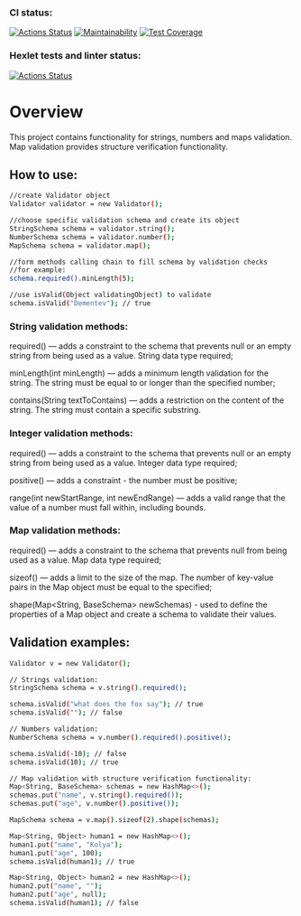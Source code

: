### CI status:
[![Actions Status](https://github.com/MarkDementev/java-project-78/workflows/Java%20CI/badge.svg)](https://github.com/MarkDementev/java-project-78/actions)
[![Maintainability](https://api.codeclimate.com/v1/badges/87268fe839c368dc2811/maintainability)](https://codeclimate.com/github/MarkDementev/java-project-78/maintainability)
[![Test Coverage](https://api.codeclimate.com/v1/badges/87268fe839c368dc2811/test_coverage)](https://codeclimate.com/github/MarkDementev/java-project-78/test_coverage)
### Hexlet tests and linter status:
[![Actions Status](https://github.com/MarkDementev/java-project-78/workflows/hexlet-check/badge.svg)](https://github.com/MarkDementev/java-project-78/actions)

# Overview

This project contains functionality for strings, numbers and maps validation. Map validation provides structure verification functionality.

## How to use:

```sh
//create Validator object
Validator validator = new Validator();
```
```sh
//choose specific validation schema and create its object
StringSchema schema = validator.string();
NumberSchema schema = validator.number();
MapSchema schema = validator.map();
```
```sh
//form methods calling chain to fill schema by validation checks
//for example:
schema.required().minLength(5);
```
```sh
//use isValid(Object validatingObject) to validate
schema.isValid("Dementev"); // true
```

### String validation methods:
required() — adds a constraint to the schema that prevents null or an empty string from being used as a value. String data type required;

minLength(int minLength) — adds a minimum length validation for the string. The string must be equal to or longer than the specified number;

contains(String textToContains) — adds a restriction on the content of the string. The string must contain a specific substring.

### Integer validation methods:
required() — adds a constraint to the schema that prevents null or an empty string from being used as a value. Integer data type required;

positive() — adds a constraint - the number must be positive;

range(int newStartRange, int newEndRange) — adds a valid range that the value of a number must fall within, including bounds.

### Map validation methods:
required() — adds a constraint to the schema that prevents null from being used as a value. Map data type required;

sizeof() — adds a limit to the size of the map. The number of key-value pairs in the Map object must be equal to the specified;

shape(Map<String, BaseSchema> newSchemas) - used to define the properties of a Map object and create a schema to validate their values.

## Validation examples:

```sh
Validator v = new Validator();
```
```sh
// Strings validation:
StringSchema schema = v.string().required();

schema.isValid("what does the fox say"); // true
schema.isValid(""); // false
```
```sh
// Numbers validation:
NumberSchema schema = v.number().required().positive();

schema.isValid(-10); // false
schema.isValid(10); // true
```
```sh
// Map validation with structure verification functionality:
Map<String, BaseSchema> schemas = new HashMap<>();
schemas.put("name", v.string().required());
schemas.put("age", v.number().positive());

MapSchema schema = v.map().sizeof(2).shape(schemas);

Map<String, Object> human1 = new HashMap<>();
human1.put("name", "Kolya");
human1.put("age", 100);
schema.isValid(human1); // true

Map<String, Object> human2 = new HashMap<>();
human2.put("name", "");
human2.put("age", null);
schema.isValid(human1); // false
```

